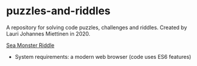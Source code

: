 # puzzles-and-riddles
A repository for solving code puzzles, challenges and riddles. Created by Lauri Johannes Miettinen in 2020.

[Sea Monster Riddle](./sea-monster-riddle)

- System requirements: a modern web browser (code uses ES6 features)
